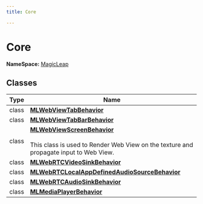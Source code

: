 ```yaml
---
title: Core

---
```


# Core



**NameSpace:** 
[MagicLeap](/unity-api/api/MagicLeap/MagicLeap.md) 



## Classes

| Type               | Name           |
| -------------- | -------------- |
| class | **[MLWebViewTabBehavior](/unity-api/api/MagicLeap.Core/MagicLeap.Core.MLWebViewTabBehavior.md)**  |
| class | **[MLWebViewTabBarBehavior](/unity-api/api/MagicLeap.Core/MagicLeap.Core.MLWebViewTabBarBehavior.md)**  |
| class | **[MLWebViewScreenBehavior](/unity-api/api/MagicLeap.Core/MagicLeap.Core.MLWebViewScreenBehavior.md)** <br></br>This class is used to Render Web View on the texture and propagate input to Web View.  |
| class | **[MLWebRTCVideoSinkBehavior](/unity-api/api/MagicLeap.Core/MagicLeap.Core.MLWebRTCVideoSinkBehavior.md)**  |
| class | **[MLWebRTCLocalAppDefinedAudioSourceBehavior](/unity-api/api/MagicLeap.Core/MagicLeap.Core.MLWebRTCLocalAppDefinedAudioSourceBehavior.md)**  |
| class | **[MLWebRTCAudioSinkBehavior](/unity-api/api/MagicLeap.Core/MagicLeap.Core.MLWebRTCAudioSinkBehavior.md)**  |
| class | **[MLMediaPlayerBehavior](/unity-api/api/MagicLeap.Core/MagicLeap.Core.MLMediaPlayerBehavior.md)**  |







